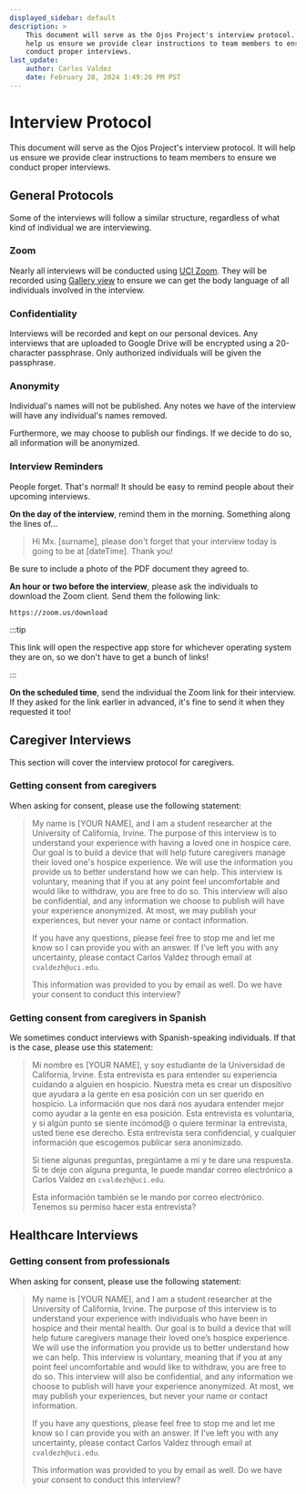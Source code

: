 ```yaml
---
displayed_sidebar: default
description: >
    This document will serve as the Ojos Project's interview protocol. It will
    help us ensure we provide clear instructions to team members to ensure we
    conduct proper interviews.
last_update:
    author: Carlos Valdez
    date: February 28, 2024 1:49:26 PM PST
---
```


# Interview Protocol

This document will serve as the Ojos Project's interview protocol. It will help
us ensure we provide clear instructions to team members to ensure we conduct
proper interviews.

## General Protocols

Some of the interviews will follow a similar structure, regardless of what kind
of individual we are interviewing.

### Zoom

Nearly all interviews will be conducted using [UCI Zoom](https://uci.zoom.us/).
They will be recorded using
[Gallery view](https://support.zoom.com/hc/en/article?id=zm_kb&sysparm_article=KB0063672)
to ensure we can get the body language of all individuals involved in the
interview.

### Confidentiality

Interviews will be recorded and kept on our personal devices. Any interviews
that are uploaded to Google Drive will be encrypted using a 20-character
passphrase. Only authorized individuals will be given the passphrase.

### Anonymity

Individual's names will not be published. Any notes we have of the interview
will have any individual's names removed.

Furthermore, we may choose to publish our findings. If we decide to do so, all
information will be anonymized.

### Interview Reminders

People forget. That's normal! It should be easy to remind people about their
upcoming interviews.

**On the day of the interview**, remind them in the morning. Something along the
lines of...

> Hi Mx. [surname], please don't forget that your interview today is going
to be at [dateTime]. Thank you!

Be sure to include a photo of the PDF document they agreed to.

**An hour or two before the interview**, please ask the individuals to download
the Zoom client. Send them the following link:

`https://zoom.us/download`

:::tip

This link will open the respective app store for whichever operating system
they are on, so we don't have to get a bunch of links!

:::

**On the scheduled time**, send the individual the Zoom link for their
interview. If they asked for the link earlier in advanced, it's fine to send
it when they requested it too!

## Caregiver Interviews

This section will cover the interview protocol for caregivers.

### Getting consent from caregivers

When asking for consent, please use the following statement:

> My name is [YOUR NAME], and I am a student researcher at the University of California, Irvine. The purpose of this interview is to understand your experience with having a loved one in hospice care. Our goal is to build a device that will help future caregivers manage their loved one's hospice experience. We will use the information you provide us to better understand how we can help. This interview is voluntary, meaning that if you at any point feel uncomfortable and would like to withdraw, you are free to do so. This interview will also be confidential, and any information we choose to publish will have your experience anonymized. At most, we may publish your experiences, but never your name or contact information.
>
> If you have any questions, please feel free to stop me and let me know so I can provide you with an answer. If I’ve left you with any uncertainty, please contact Carlos Valdez through email at `cvaldezh@uci.edu`.
>
> This information was provided to you by email as well. Do we have your consent to conduct this interview?

### Getting consent from caregivers in Spanish

We sometimes conduct interviews with Spanish-speaking individuals. If that is
the case, please use this statement:

> Mi nombre es [YOUR NAME], y soy estudiante de la Universidad de California, Irvine. Esta entrevista es para entender su experiencia cuidando a alguien en hospicio. Nuestra meta es crear un dispositivo que ayudara a la gente en esa posición con un ser querido en hospicio. La información que nos dará nos ayudara entender mejor como ayudar a la gente en esa posición. Esta entrevista es voluntaria, y si algún punto se siente incómod@ o quiere terminar la entrevista, usted tiene ese derecho. Esta entrevista sera confidencial, y cualquier información que escogemos publicar sera anonimizado.
>
> Si tiene algunas preguntas, pregúntame a mi y te dare una respuesta. Si te deje con alguna pregunta, le puede mandar correo electrónico a Carlos Valdez en `cvaldezh@uci.edu`.
>
> Esta información también se le mando por correo electrónico. Tenemos su permiso hacer esta entrevista?

## Healthcare Interviews

### Getting consent from professionals

When asking for consent, please use the following statement:

> My name is [YOUR NAME], and I am a student researcher at the University of California, Irvine. The purpose of this interview is to understand your experience with individuals who have been in hospice and their mental health. Our goal is to build a device that will help future caregivers manage their loved one’s hospice experience. We will use the information you provide us to better understand how we can help. This interview is voluntary, meaning that if you at any point feel uncomfortable and would like to withdraw, you are free to do so. This interview will also be confidential, and any information we choose to publish will have your experience anonymized. At most, we may publish your experiences, but never your name or contact information.
>
> If you have any questions, please feel free to stop me and let me know so I can provide you with an answer. If I’ve left you with any uncertainty, please contact Carlos Valdez through email at `cvaldezh@uci.edu`.
>
> This information was provided to you by email as well. Do we have your consent to conduct this interview?
